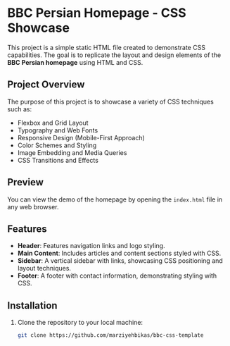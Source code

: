# BBC Persian Homepage - CSS Showcase
This project is a simple static HTML file created to demonstrate CSS capabilities. The goal is to replicate the layout and design elements of the **BBC Persian homepage** using HTML and CSS. 

## Project Overview
The purpose of this project is to showcase a variety of CSS techniques such as:

- Flexbox and Grid Layout
- Typography and Web Fonts
- Responsive Design (Mobile-First Approach)
- Color Schemes and Styling
- Image Embedding and Media Queries
- CSS Transitions and Effects

## Preview
You can view the demo of the homepage by opening the `index.html` file in any web browser.

## Features
- **Header**: Features navigation links and logo styling.
- **Main Content**: Includes articles and content sections styled with CSS.
- **Sidebar**: A vertical sidebar with links, showcasing CSS positioning and layout techniques.
- **Footer**: A footer with contact information, demonstrating styling with CSS.

## Installation
1. Clone the repository to your local machine:
   ```bash
   git clone https://github.com/marziyehbikas/bbc-css-template
